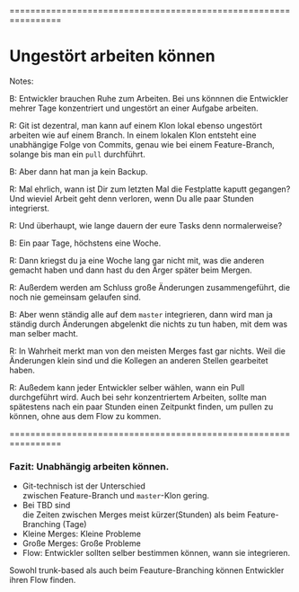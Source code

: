 
<!-- .slide: data-background-image="04-ungestoert-arbeiten-koennen/ohren-zuhalten.png"  data-background-opacity="1"  data-background-size="contain" -->


================================================================

<!-- .slide: data-background-image="04-ungestoert-arbeiten-koennen/ohren-zuhalten.png"  data-background-opacity="0.4"  data-background-size="contain" -->
 

# Ungestört arbeiten können


Notes:


B: Entwickler brauchen Ruhe zum Arbeiten.
Bei uns könnnen die Entwickler mehrer Tage konzentriert 
und ungestört an einer Aufgabe arbeiten.

R: Git ist dezentral, 
man kann auf einem Klon lokal ebenso ungestört arbeiten wie auf einem Branch.
In einem lokalen Klon entsteht eine unabhängige Folge von Commits,
genau wie bei einem Feature-Branch,
solange bis man ein `pull` durchführt. 

B: Aber dann hat man ja kein Backup.

R: Mal ehrlich, wann ist Dir zum letzten Mal die Festplatte kaputt gegangen? 
Und wieviel Arbeit geht denn verloren, wenn Du alle paar Stunden integrierst.

R: Und überhaupt, wie lange dauern der eure Tasks denn normalerweise?

B: Ein paar Tage, höchstens eine Woche.

R: Dann kriegst du ja eine Woche lang gar nicht mit, 
was die anderen gemacht haben
und dann hast du den Ärger später beim Mergen.

R: Außerdem werden am Schluss große Änderungen zusammengeführt, 
die noch nie gemeinsam gelaufen sind.
  
B: Aber wenn ständig alle auf dem  `master` integrieren, 
dann wird man ja ständig durch Änderungen abgelenkt
die nichts zu tun haben, mit dem was man selber macht.

R: In Wahrheit merkt man von den meisten Merges fast gar nichts.
Weil die Änderungen klein sind 
und die Kollegen an anderen Stellen gearbeitet haben.

R: Außedem kann jeder Entwickler selber wählen, 
wann ein Pull durchgeführt wird.
Auch bei sehr konzentriertem Arbeiten, 
sollte man spätestens nach ein paar Stunden einen Zeitpunkt finden,
um pullen zu können, ohne aus dem Flow zu kommen.


================================================================


### Fazit: Unabhängig arbeiten können.

 * Git-technisch ist der Unterschied  
   zwischen Feature-Branch und `master`-Klon gering.
 * Bei TBD sind  
   die Zeiten zwischen Merges 
   meist kürzer(Stunden) als beim Feature-Branching (Tage)
 * Kleine Merges: Kleine Probleme
 * Große Merges: Große Probleme
 * Flow: Entwickler sollten selber bestimmen können,
   wann sie integrieren.

Sowohl trunk-based als auch beim Feauture-Branching können Entwickler ihren Flow finden.

